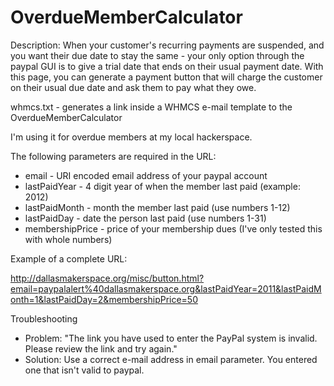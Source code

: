 OverdueMemberCalculator
=======================

Description: 
When your customer's recurring payments are suspended, and you want their due date to stay the same - your only option through the paypal GUI is to give a trial date that ends on their usual payment date. With this page, you can generate a payment button that will charge the customer on their usual due date and ask them to pay what they owe.

whmcs.txt - generates a link inside a WHMCS e-mail template to the OverdueMemberCalculator

I'm using it for overdue members at my local hackerspace.

The following parameters are required in the URL:
 - email - URI encoded email address of your paypal account
 - lastPaidYear - 4 digit year of when the member last paid (example: 2012)
 - lastPaidMonth - month the member last paid (use numbers 1-12)
 - lastPaidDay - date the person last paid (use numbers 1-31)
 - membershipPrice - price of your membership dues (I've only tested this with whole numbers)

Example of a complete URL:

http://dallasmakerspace.org/misc/button.html?email=paypalalert%40dallasmakerspace.org&lastPaidYear=2011&lastPaidMonth=1&lastPaidDay=2&membershipPrice=50

Troubleshooting
 - Problem: "The link you have used to enter the PayPal system is invalid. Please review the link and try again."
 - Solution: Use a correct e-mail address in email parameter. You entered one that isn't valid to paypal.
